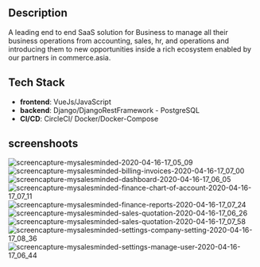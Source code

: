 ## Description

A leading end to end SaaS solution for Business to manage all their business operations from accounting, sales, hr, and operations and introducing them to new opportunities inside a rich ecosystem enabled by our partners in commerce.asia.


## Tech Stack
   - **frontend**: VueJs/JavaScript
   - **backend**: Django/DjangoRestFramework - PostgreSQL
   - **CI/CD**: CircleCI/ Docker/Docker-Compose

## screenshoots
![screencapture-mysalesminded-2020-04-16-17_05_09](https://user-images.githubusercontent.com/12870986/93970069-e4e40e80-fd9f-11ea-9d4b-c412f951b9f0.png)
![screencapture-mysalesminded-billing-invoices-2020-04-16-17_07_00](https://user-images.githubusercontent.com/12870986/93970075-e6add200-fd9f-11ea-99b4-acb9460a7e89.png)
![screencapture-mysalesminded-dashboard-2020-04-16-17_06_05](https://user-images.githubusercontent.com/12870986/93970079-e7466880-fd9f-11ea-82cb-36025184e8f3.png)
![screencapture-mysalesminded-finance-chart-of-account-2020-04-16-17_07_11](https://user-images.githubusercontent.com/12870986/93970081-e7deff00-fd9f-11ea-8c33-84d774e905ab.png)
![screencapture-mysalesminded-finance-reports-2020-04-16-17_07_24](https://user-images.githubusercontent.com/12870986/93970082-e7deff00-fd9f-11ea-8abd-f25eb75f0f8d.png)
![screencapture-mysalesminded-sales-quotation-2020-04-16-17_06_26](https://user-images.githubusercontent.com/12870986/93970083-e8779580-fd9f-11ea-864c-baf90a2cd984.png)
![screencapture-mysalesminded-sales-quotation-2020-04-16-17_07_58](https://user-images.githubusercontent.com/12870986/93970086-e9102c00-fd9f-11ea-9678-d5dd62ae02a7.png)
![screencapture-mysalesminded-settings-company-setting-2020-04-16-17_08_36](https://user-images.githubusercontent.com/12870986/93970087-e9a8c280-fd9f-11ea-981c-3f92818545ad.png)
![screencapture-mysalesminded-settings-manage-user-2020-04-16-17_06_44](https://user-images.githubusercontent.com/12870986/93970090-ea415900-fd9f-11ea-856e-534965d19490.png)
